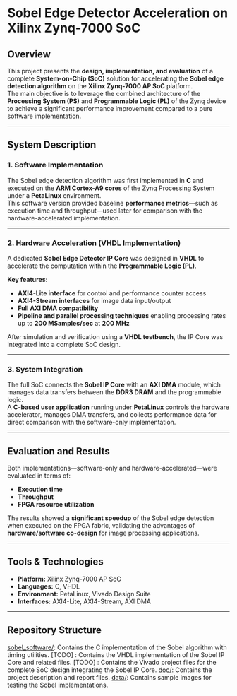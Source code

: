 # Sobel Edge Detector Acceleration on Xilinx Zynq-7000 SoC

## Overview
This project presents the **design, implementation, and evaluation** of a complete **System-on-Chip (SoC)** solution for accelerating the **Sobel edge detection algorithm** on the **Xilinx Zynq-7000 AP SoC** platform.  
The main objective is to leverage the combined architecture of the **Processing System (PS)** and **Programmable Logic (PL)** of the Zynq device to achieve a significant performance improvement compared to a pure software implementation.

---

## System Description

### 1. Software Implementation
The Sobel edge detection algorithm was first implemented in **C** and executed on the **ARM Cortex-A9 cores** of the Zynq Processing System under a **PetaLinux** environment.  
This software version provided baseline **performance metrics**—such as execution time and throughput—used later for comparison with the hardware-accelerated implementation.

---

### 2. Hardware Acceleration (VHDL Implementation)
A dedicated **Sobel Edge Detector IP Core** was designed in **VHDL** to accelerate the computation within the **Programmable Logic (PL)**.  

**Key features:**
- **AXI4-Lite interface** for control and performance counter access  
- **AXI4-Stream interfaces** for image data input/output  
- **Full AXI DMA compatibility**  
- **Pipeline and parallel processing techniques** enabling processing rates up to **200 MSamples/sec** at **200 MHz**

After simulation and verification using a **VHDL testbench**, the IP Core was integrated into a complete SoC design.

---

### 3. System Integration
The full SoC connects the **Sobel IP Core** with an **AXI DMA** module, which manages data transfers between the **DDR3 DRAM** and the programmable logic.  
A **C-based user application** running under **PetaLinux** controls the hardware accelerator, manages DMA transfers, and collects performance data for direct comparison with the software-only implementation.

---

## Evaluation and Results
Both implementations—software-only and hardware-accelerated—were evaluated in terms of:

- **Execution time**
- **Throughput**
- **FPGA resource utilization**

The results showed a **significant speedup** of the Sobel edge detection when executed on the FPGA fabric, validating the advantages of **hardware/software co-design** for image processing applications.

---

## Tools & Technologies
- **Platform:** Xilinx Zynq-7000 AP SoC  
- **Languages:** C, VHDL  
- **Environment:** PetaLinux, Vivado Design Suite  
- **Interfaces:** AXI4-Lite, AXI4-Stream, AXI DMA  

---

## Repository Structure 

[sobel_software/](./sobel_software): Contains the C implementation of the Sobel algorithm with timing utilities.
[TODO] : Contains the VHDL implementation of the Sobel IP Core and related files.
[TODO] : Contains the Vivado project files for the complete SoC design integrating the Sobel IP Core.
[doc/](./doc): Contains the project description and report files.
[data/](./data): Contains sample images for testing the Sobel implementations.
